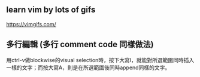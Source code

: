 ## learn vim by lots of gifs

https://vimgifs.com/


## 多行編輯 (多行 comment code 同樣做法)
用ctrl-v做blockwise的visual selection時，按下大寫I，就能對所選範圍同時插入一樣的文字；而按大寫A，則是在所選範圍後同時append同樣的文字。
